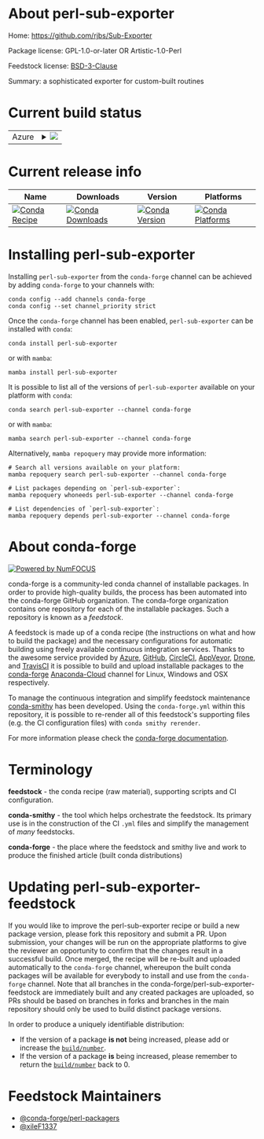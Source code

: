 About perl-sub-exporter
=======================

Home: https://github.com/rjbs/Sub-Exporter

Package license: GPL-1.0-or-later OR Artistic-1.0-Perl

Feedstock license: [BSD-3-Clause](https://github.com/conda-forge/perl-sub-exporter-feedstock/blob/main/LICENSE.txt)

Summary: a sophisticated exporter for custom-built routines

Current build status
====================


<table>
    
  <tr>
    <td>Azure</td>
    <td>
      <details>
        <summary>
          <a href="https://dev.azure.com/conda-forge/feedstock-builds/_build/latest?definitionId=18259&branchName=main">
            <img src="https://dev.azure.com/conda-forge/feedstock-builds/_apis/build/status/perl-sub-exporter-feedstock?branchName=main">
          </a>
        </summary>
        <table>
          <thead><tr><th>Variant</th><th>Status</th></tr></thead>
          <tbody><tr>
              <td>linux_64</td>
              <td>
                <a href="https://dev.azure.com/conda-forge/feedstock-builds/_build/latest?definitionId=18259&branchName=main">
                  <img src="https://dev.azure.com/conda-forge/feedstock-builds/_apis/build/status/perl-sub-exporter-feedstock?branchName=main&jobName=linux&configuration=linux%20linux_64_" alt="variant">
                </a>
              </td>
            </tr><tr>
              <td>osx_64</td>
              <td>
                <a href="https://dev.azure.com/conda-forge/feedstock-builds/_build/latest?definitionId=18259&branchName=main">
                  <img src="https://dev.azure.com/conda-forge/feedstock-builds/_apis/build/status/perl-sub-exporter-feedstock?branchName=main&jobName=osx&configuration=osx%20osx_64_" alt="variant">
                </a>
              </td>
            </tr>
          </tbody>
        </table>
      </details>
    </td>
  </tr>
</table>

Current release info
====================

| Name | Downloads | Version | Platforms |
| --- | --- | --- | --- |
| [![Conda Recipe](https://img.shields.io/badge/recipe-perl--sub--exporter-green.svg)](https://anaconda.org/conda-forge/perl-sub-exporter) | [![Conda Downloads](https://img.shields.io/conda/dn/conda-forge/perl-sub-exporter.svg)](https://anaconda.org/conda-forge/perl-sub-exporter) | [![Conda Version](https://img.shields.io/conda/vn/conda-forge/perl-sub-exporter.svg)](https://anaconda.org/conda-forge/perl-sub-exporter) | [![Conda Platforms](https://img.shields.io/conda/pn/conda-forge/perl-sub-exporter.svg)](https://anaconda.org/conda-forge/perl-sub-exporter) |

Installing perl-sub-exporter
============================

Installing `perl-sub-exporter` from the `conda-forge` channel can be achieved by adding `conda-forge` to your channels with:

```
conda config --add channels conda-forge
conda config --set channel_priority strict
```

Once the `conda-forge` channel has been enabled, `perl-sub-exporter` can be installed with `conda`:

```
conda install perl-sub-exporter
```

or with `mamba`:

```
mamba install perl-sub-exporter
```

It is possible to list all of the versions of `perl-sub-exporter` available on your platform with `conda`:

```
conda search perl-sub-exporter --channel conda-forge
```

or with `mamba`:

```
mamba search perl-sub-exporter --channel conda-forge
```

Alternatively, `mamba repoquery` may provide more information:

```
# Search all versions available on your platform:
mamba repoquery search perl-sub-exporter --channel conda-forge

# List packages depending on `perl-sub-exporter`:
mamba repoquery whoneeds perl-sub-exporter --channel conda-forge

# List dependencies of `perl-sub-exporter`:
mamba repoquery depends perl-sub-exporter --channel conda-forge
```


About conda-forge
=================

[![Powered by
NumFOCUS](https://img.shields.io/badge/powered%20by-NumFOCUS-orange.svg?style=flat&colorA=E1523D&colorB=007D8A)](https://numfocus.org)

conda-forge is a community-led conda channel of installable packages.
In order to provide high-quality builds, the process has been automated into the
conda-forge GitHub organization. The conda-forge organization contains one repository
for each of the installable packages. Such a repository is known as a *feedstock*.

A feedstock is made up of a conda recipe (the instructions on what and how to build
the package) and the necessary configurations for automatic building using freely
available continuous integration services. Thanks to the awesome service provided by
[Azure](https://azure.microsoft.com/en-us/services/devops/), [GitHub](https://github.com/),
[CircleCI](https://circleci.com/), [AppVeyor](https://www.appveyor.com/),
[Drone](https://cloud.drone.io/welcome), and [TravisCI](https://travis-ci.com/)
it is possible to build and upload installable packages to the
[conda-forge](https://anaconda.org/conda-forge) [Anaconda-Cloud](https://anaconda.org/)
channel for Linux, Windows and OSX respectively.

To manage the continuous integration and simplify feedstock maintenance
[conda-smithy](https://github.com/conda-forge/conda-smithy) has been developed.
Using the ``conda-forge.yml`` within this repository, it is possible to re-render all of
this feedstock's supporting files (e.g. the CI configuration files) with ``conda smithy rerender``.

For more information please check the [conda-forge documentation](https://conda-forge.org/docs/).

Terminology
===========

**feedstock** - the conda recipe (raw material), supporting scripts and CI configuration.

**conda-smithy** - the tool which helps orchestrate the feedstock.
                   Its primary use is in the construction of the CI ``.yml`` files
                   and simplify the management of *many* feedstocks.

**conda-forge** - the place where the feedstock and smithy live and work to
                  produce the finished article (built conda distributions)


Updating perl-sub-exporter-feedstock
====================================

If you would like to improve the perl-sub-exporter recipe or build a new
package version, please fork this repository and submit a PR. Upon submission,
your changes will be run on the appropriate platforms to give the reviewer an
opportunity to confirm that the changes result in a successful build. Once
merged, the recipe will be re-built and uploaded automatically to the
`conda-forge` channel, whereupon the built conda packages will be available for
everybody to install and use from the `conda-forge` channel.
Note that all branches in the conda-forge/perl-sub-exporter-feedstock are
immediately built and any created packages are uploaded, so PRs should be based
on branches in forks and branches in the main repository should only be used to
build distinct package versions.

In order to produce a uniquely identifiable distribution:
 * If the version of a package **is not** being increased, please add or increase
   the [``build/number``](https://docs.conda.io/projects/conda-build/en/latest/resources/define-metadata.html#build-number-and-string).
 * If the version of a package **is** being increased, please remember to return
   the [``build/number``](https://docs.conda.io/projects/conda-build/en/latest/resources/define-metadata.html#build-number-and-string)
   back to 0.

Feedstock Maintainers
=====================

* [@conda-forge/perl-packagers](https://github.com/conda-forge/perl-packagers/)
* [@xileF1337](https://github.com/xileF1337/)

